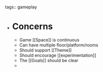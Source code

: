 tags:: gameplay

- # Concerns
	- Game [[Space]] is continuous
	- Can have multiple floor/platform/rooms
	- Should support [[Theme]]
	- Should encourage [[experimentation]]
	- The [[Goals]] should be clear
	-